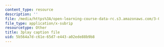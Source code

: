 ```yaml
---
content_type: resource
description: ''
file: /media/https%3A/open-learning-course-data-rc.s3.amazonaws.com/3-091sc-introduction-to-solid-state-chemistry-fall-2010/5b564a7dc61e65d7e443a02ede88b9b8_zOOQALT2uu8.srt
file_type: application/x-subrip
resourcetype: Other
title: 3play caption file
uid: 5b564a7d-c61e-65d7-e443-a02ede88b9b8
---
```

